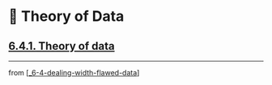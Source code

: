 # 🧮 Theory of Data

## [**6.4.1.** Theory of data](https://livebook.manning.com/book/deep-learning-with-javascript/chapter-6/173)

---
from [[_6-4-dealing-width-flawed-data]]

[//begin]: # "Autogenerated link references for markdown compatibility"
[_6-4-dealing-width-flawed-data]: _6-4-dealing-width-flawed-data.md "🧮 Flawed Data dealing"
[//end]: # "Autogenerated link references"
